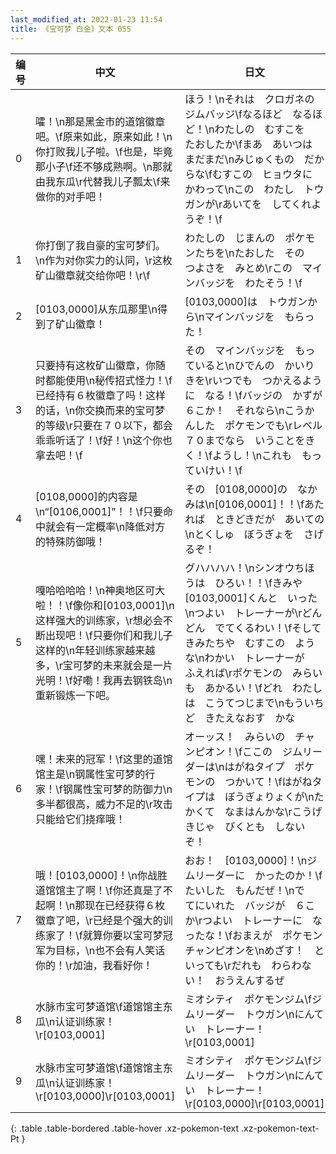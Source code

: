 ```yaml
---
last_modified_at: 2022-01-23 11:54
title: 《宝可梦 白金》文本 055
---
```

| 编号 | 中文 | 日文 |
| ---- | ---- | ---- |
| 0 | 嚯！\n那是黑金市的道馆徽章吧。\f原来如此，原来如此！\n你打败我儿子啦。\f也是，毕竟那小子\f还不够成熟啊。\n那就由我东瓜\r代替我儿子瓢太\f来做你的对手吧！ | ほう！\nそれは　クロガネの　ジムバッジ\fなるほど　なるほど！\nわたしの　むすこを　たおしたか\fまあ　あいつは　まだまだ\nみじゅくもの　だからな\fむすこの　ヒョウタに　かわって\nこの　わたし　トウガンが\rあいてを　してくれようぞ！\f |
| 1 | 你打倒了我自豪的宝可梦们。\n作为对你实力的认同，\r这枚矿山徽章就交给你吧！\r\f | わたしの　じまんの　ポケモンたちを\nたおした　その　つよさを　みとめ\rこの　マインバッジを　わたそう！\f |
| 2 | [0103,0000]从东瓜那里\n得到了矿山徽章！ | [0103,0000]は　トウガンから\nマインバッジを　もらった！ |
| 3 | 只要持有这枚矿山徽章，你随时都能使用\n秘传招式怪力！\f已经持有６枚徽章了吗！这样的话，\n你交换而来的宝可梦的等级\r只要在７０以下，都会乖乖听话了！\f好！\n这个你也拿去吧！\f | その　マインバッジを　もっていると\nひでんの　かいりきを\rいつでも　つかえるように　なる！\fバッジの　かずが　６こか！　それなら\nこうかんした　ポケモンでも\rレベル７０までなら　いうことをきく！\fようし！\nこれも　もっていけい！\f |
| 4 | [0108,0000]的内容是\n“[0106,0001]”！！\f只要命中就会有一定概率\n降低对方的特殊防御哦！ | その　[0108,0000]の　なかみは\n[0106,0001]！！\fあたれば　ときどきだが　あいての\nとくしゅ　ぼうぎょを　さげるぞ！ |
| 5 | 嘎哈哈哈哈！\n神奥地区可大啦！！\f像你和[0103,0001]\n这样强大的训练家，\r想必会不断出现吧！\f只要你们和我儿子这样的\n年轻训练家越来越多，\r宝可梦的未来就会是一片光明！\f好嘞！我再去钢铁岛\n重新锻炼一下吧。 | グハハハハ！\nシンオウちほうは　ひろい！！\fきみや　[0103,0001]くんと　いった\nつよい　トレーナーが\rどんどん　でてくるわい！\fそして　きみたちや　むすこの　ような\nわかい　トレーナーが　ふえれば\rポケモンの　みらいも　あかるい！\fどれ　わたしは　こうてつじまで\nもういちど　きたえなおす　かな |
| 6 | 嘿！未来的冠军！\f这里的道馆馆主是\n钢属性宝可梦的行家！\f钢属性宝可梦的防御力\n多半都很高，威力不足的\r攻击只能给它们挠痒哦！ | オーッス！　みらいの　チャンピオン！\fここの　ジムリーダーは\nはがねタイプ　ポケモンの　つかいて！\fはがねタイプは　ぼうぎょりょくが\nたかくて　なまはんかな\rこうげきじゃ　びくとも　しないぞ！ |
| 7 | 哦！[0103,0000]！\n你战胜道馆馆主了啊！\f你还真是了不起啊！\n那现在已经获得６枚徽章了吧，\r已经是个强大的训练家了！\f就算你要以宝可梦冠军为目标，\n也不会有人笑话你的！\r加油，我看好你！ | おお！　[0103,0000]！\nジムリーダーに　かったのか！\fたいした　もんだぜ！\nで　てにいれた　バッジが　６こか\rつよい　トレーナーに　なったな！\fおまえが　ポケモン　チャンピオンを\nめざす！　といっても\rだれも　わらわない！　おうえんするぜ |
| 8 | 水脉市宝可梦道馆\f道馆馆主东瓜\n认证训练家！\r[0103,0001] | ミオシティ　ポケモンジム\fジムリーダー　トウガン\nにんてい　トレーナー！\r[0103,0001] |
| 9 | 水脉市宝可梦道馆\f道馆馆主东瓜\n认证训练家！\r[0103,0000]\r[0103,0001] | ミオシティ　ポケモンジム\fジムリーダー　トウガン\nにんてい　トレーナー！\r[0103,0000]\r[0103,0001] |
{: .table .table-bordered .table-hover .xz-pokemon-text .xz-pokemon-text-Pt }